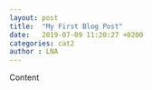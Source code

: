 ```yaml
---
layout: post
title:  "My First Blog Post"
date:   2019-07-09 11:20:27 +0200
categories: cat2
author : LNA
---
```


Content 